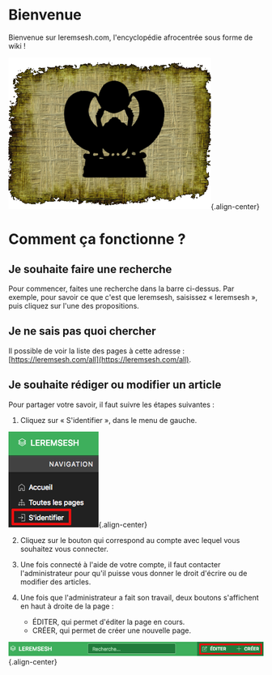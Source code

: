 <!-- TITLE: Page d'acceuil -->

# Bienvenue
Bienvenue sur leremsesh.com, l'encyclopédie afrocentrée sous forme de wiki !

![Logo Leremsesh Com](/uploads/logo/logo-leremsesh-com.png "Logo Leremsesh Com"){.align-center}
# Comment ça fonctionne ?
## Je souhaite faire une recherche
Pour commencer, faites une recherche dans la barre ci-dessus. Par exemple, pour savoir ce que c'est que leremsesh, saisissez « leremsesh », puis cliquez sur l'une des propositions.

## Je ne sais pas quoi chercher
Il possible de voir la liste des pages à cette adresse : [https://leremsesh.com/all](https://leremsesh.com/all).

## Je souhaite rédiger ou modifier un article
Pour partager votre savoir, il faut suivre les étapes suivantes :

1. Cliquez sur « S'identifier », dans le menu de gauche.

![Identification](/uploads/interface-web-leremsesh/identification.png "Identification"){.align-center}

2. Cliquez sur le bouton qui correspond au compte avec lequel vous souhaitez vous connecter.

3. Une fois connecté à l'aide de votre compte, il faut contacter l'administrateur pour qu'il puisse vous donner le droit d'écrire ou de modifier des articles.

4. Une fois que l'administrateur a fait son travail, deux boutons s'affichent en haut à droite de la page :
	* ÉDITER, qui permet d'éditer la page en cours.
	* CRÉER, qui permet de créer une nouvelle page.

![Editer Et Creer](/uploads/interface-web-leremsesh/editer-et-creer.png "Editer Et Creer"){.align-center}